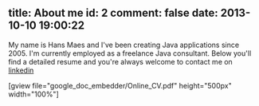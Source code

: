 title: About me
id: 2
comment: false
date: 2013-10-10 19:00:22
---

My name is Hans Maes and I've been creating Java applications since 2005.
I'm currently employed as a freelance Java consultant.
Below you'll find a detailed resume and you're always welcome to contact me on [linkedin](http://www.linkedin.com/in/maeshans "LinkedIn")

[gview file="google_doc_embedder/Online_CV.pdf" height="500px" width="100%"]